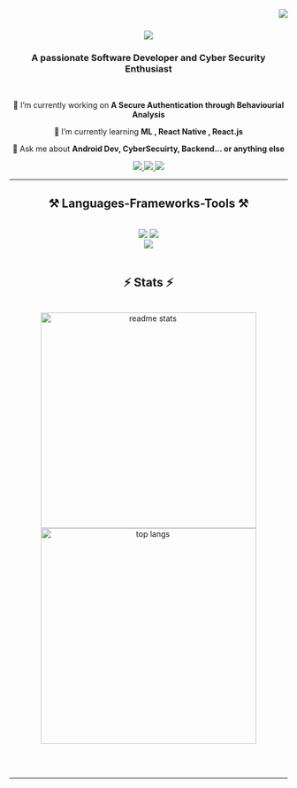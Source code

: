 <img align="right" src="https://visitor-badge.laobi.icu/badge?page_id=aarshx05.aarshx05" />

<h1 align="center">
    <img src="https://readme-typing-svg.herokuapp.com/?font=Righteous&size=35&center=true&vCenter=true&width=500&height=70&duration=4000&lines=Hey+There!;+I'm+Aarsh+Chaurasia;" />
</h1>

<h3 align="center">A passionate Software Developer and Cyber Security Enthusiast</h3>

<br/>

<div align="center">
 
 🔭 I’m currently working on **A Secure Authentication through Behaviourial Analysis**
 
 🌱 I’m currently learning **ML , React Native , React.js**

💬 Ask me about **Android Dev, CyberSecuirty, Backend... or anything else**


 </div>
 
<div align="center"> 
  <a href="mailto:aarsh.chaurasia.201007@gmail.com">
    <img src="https://img.shields.io/badge/Gmail-333333?style=for-the-badge&logo=gmail&logoColor=red" />
  </a>
  <a href="https://www.linkedin.com/in/aarsh-chaurasia-03b46a270/" target="_blank">
    <img src="https://img.shields.io/badge/LinkedIn-0077B5?style=for-the-badge&logo=linkedin&logoColor=white" target="_blank" />
  </a>
  <a href="https://aarshx05.github.io/Portfolio/" target="_blank">
     <img src="https://img.shields.io/badge/Portfolio-FF5722?style=for-the-badge&logo=todoist&logoColor=white" target="_blank" /> 
  </a>
</div>

 <hr/>
 
<h2 align="center">⚒️ Languages-Frameworks-Tools ⚒️</h2>
<br/>
<div align="center">
    <img src="https://skillicons.dev/icons?i=python,javascript,firebase,cpp,java,mysql,androidstudio,tailwind,git" />
    <img src="https://skillicons.dev/icons?i=bootstrap,ai,html,css,vscode,github,pr,ae,ps" /><br>
     <img src="https://skillicons.dev/icons?i=cs,dotnet,gcp,aws,kotlin,kali,visualstudio,ubuntu,powershell" /><br>
</div>

<br/>

<h2 align="center">⚡ Stats ⚡</h2>
<br>
<div align=center>
  
  <img width=390 margin=20 src="https://github-readme-stats.vercel.app/api?username=aarshx05&count_private=true&show_icons=true&theme=react&rank_icon=github&border_radius=10" alt="readme stats" />
  <br/>
  <img width=390 margin=20 align="center" src="https://github-readme-stats.vercel.app/api/top-langs/?username=aarshx05&hide=HTML,C&langs_count=6&layout=compact&theme=react&border_radius=10&size_weight=0.5&count_weight=0.5&exclude_repo=github-readme-stats" alt="top langs" />
</div>

<br/><br/>

<hr/>

<br/>



<br/>
